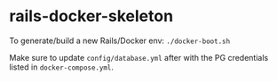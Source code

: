 # rails-docker-skeleton

To generate/build a new Rails/Docker env: `./docker-boot.sh`

Make sure to update `config/database.yml` after with the PG credentials listed in `docker-compose.yml`.
